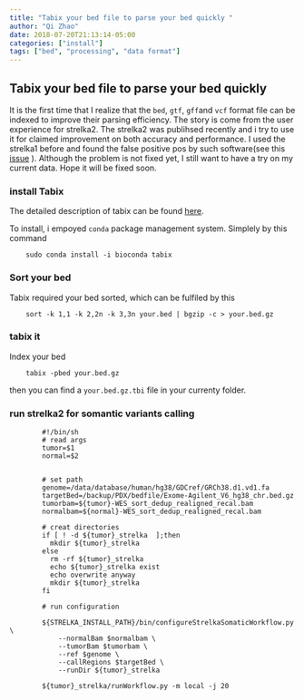 ```yaml
---
title: "Tabix your bed file to parse your bed quickly "
author: "Qi Zhao"
date: 2018-07-20T21:13:14-05:00
categories: ["install"]
tags: ["bed", "processing", "data format"]
---
```


## Tabix your bed file to parse your bed quickly 

It is the first time that I realize that the `bed`, `gtf`, `gff`and `vcf` format file  can be indexed to improve their parsing efficiency. 
The story is come from the user experience for strelka2. The strelka2 was publihsed recently and i try to use it for claimed improvement on both accuracy and performance. I used the strelka1 before and found the false positive pos by such software(see this [issue](https://github.com/Illumina/strelka/issues/12) ). Although the problem is not fixed yet, I still want to have a try on my current data. Hope it will be fixed soon.   

 
### install Tabix 

The detailed description of tabix can be found [here](http://www.htslib.org/doc/tabix.html).  

To install, i empoyed `conda` package management system. Simplely by this command  

		sudo conda install -i bioconda tabix 
       
### Sort your bed  

Tabix required your bed sorted, which can be fulfiled by this  

		sort -k 1,1 -k 2,2n -k 3,3n your.bed | bgzip -c > your.bed.gz
        
### tabix it 

Index your bed  

		tabix -pbed your.bed.gz 
        
then you can find a `your.bed.gz.tbi` file in your currenty folder. 

### run strelka2 for somantic variants calling 

```shell
        #!/bin/sh
        # read args
        tumor=$1
        normal=$2


        # set path 
        genome=/data/database/human/hg38/GDCref/GRCh38.d1.vd1.fa
        targetBed=/backup/PDX/bedfile/Exome-Agilent_V6_hg38_chr.bed.gz
        tumorbam=${tumor}-WES_sort_dedup_realigned_recal.bam
        normalbam=${normal}-WES_sort_dedup_realigned_recal.bam

        # creat directories 
        if [ ! -d ${tumor}_strelka  ];then
          mkdir ${tumor}_strelka
        else
          rm -rf ${tumor}_strelka
          echo ${tumor}_strelka exist
          echo overwrite anyway
          mkdir ${tumor}_strelka
        fi

        # run configuration 

        ${STRELKA_INSTALL_PATH}/bin/configureStrelkaSomaticWorkflow.py \
            --normalBam $normalbam \
            --tumorBam $tumorbam \
            --ref $genome \
            --callRegions $targetBed \
            --runDir ${tumor}_strelka

        ${tumor}_strelka/runWorkflow.py -m local -j 20

```
    

